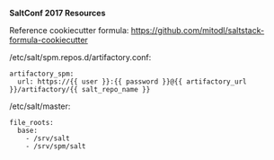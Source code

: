 **SaltConf 2017 Resources**

Reference cookiecutter formula:
https://github.com/mitodl/saltstack-formula-cookiecutter


/etc/salt/spm.repos.d/artifactory.conf:
```
artifactory_spm:
  url: https://{{ user }}:{{ password }}@{{ artifactory_url }}/artifactory/{{ salt_repo_name }}
```

/etc/salt/master:
```
file_roots:
  base:
    - /srv/salt
    - /srv/spm/salt
```
